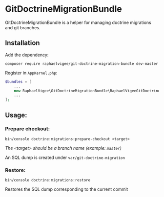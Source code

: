 # GitDoctrineMigrationBundle

GitDoctrineMigrationBundle is a helper for managing doctrine migrations and git branches.

## Installation
Add the dependency:

```
composer require raphaelvigee/git-doctrine-migration-bundle dev-master
```

Register in `AppKernel.php`:
```php
$bundles = [
    ...
    new RaphaelVigee\GitDoctrineMigrationBundle\RaphaelVigeeGitDoctrineMigrationBundle(),
    ...
];
```

## Usage:

### Prepare checkout:
```
bin/console doctrine:migrations:prepare-checkout <target>
```

_The \<target> should be a branch name (example: `master`)_

An SQL dump is created under `var/git-doctrine-migration`

### Restore:

```
bin/console doctrine:migrations:restore
```

Restores the SQL dump corresponding to the current commit
